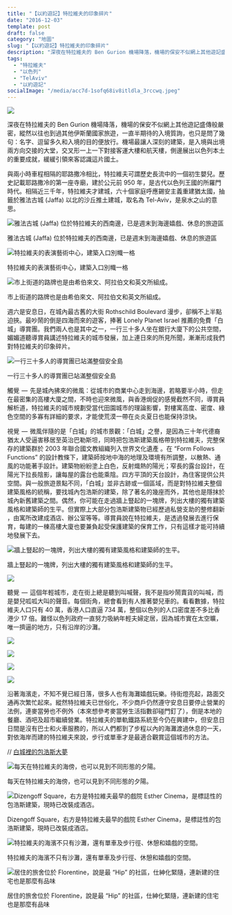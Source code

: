 ```yaml
---
title: "【以約遊記】特拉維夫的印象碎片"
date: "2016-12-03"
template: post
draft: false
category: "地圖"
slug: "【以約遊記】特拉維夫的印象碎片"
description: "深夜在特拉維夫的 Ben Gurion 機場降落，機場的保安不似網上其他遊記盛傳般嚴密，縱然以往也到過其他伊斯蘭國家旅遊，一直半期待的入境質詢，也只是問了幾句：名字、逗留多久和入境的目的便放行。機場最讓人深刻的建築，是入境與出境兩方向交接的大堂，交叉形一上一下對接客運大樓和航天樓，側邊展出以色列本土的重要成就，緩緩引領來客認識這片國土。"
tags:
  - "特拉維夫"
  - "以色列"
  - "TelAviv"
  - "以約遊記"
socialImage: "/media/acc7d-1sofq68iv8itldla_3rccwq.jpeg"
---
```


![](/media/acc7d-1sofq68iv8itldla_3rccwq.jpeg)

深夜在特拉維夫的 Ben Gurion 機場降落，機場的保安不似網上其他遊記盛傳般嚴密，縱然以往也到過其他伊斯蘭國家旅遊，一直半期待的入境質詢，也只是問了幾句：名字、逗留多久和入境的目的便放行。機場最讓人深刻的建築，是入境與出境兩方向交接的大堂，交叉形一上一下對接客運大樓和航天樓，側邊展出以色列本土的重要成就，緩緩引領來客認識這片國土。

與兩小時車程相隔的耶路撒冷相比，特拉維夫可謂歷史長流中的一個初生嬰兒。歷史記載耶路撒冷的第一座寺廟，建於公元前 950 年，是古代以色列王國的所羅門時代。相隔近三千年，特拉維夫才建城，六十個家庭呼應錫安主義重建猶太國，抽籤於雅法古城 (Jaffa) 以北的沙丘推土建城，取名為 Tel-Aviv，是泉水之山的意思。

![雅法古城 (Jaffa) 位於特拉維夫的西南邊，已是週末到海邊嬉戲、休息的旅遊區](/media/02ebf-11jebyhwk3xgl3jci0cnhmg.jpeg)

雅法古城 (Jaffa) 位於特拉維夫的西南邊，已是週末到海邊嬉戲、休息的旅遊區

![特拉維夫的表演藝術中心，建築入口別幟一格](/media/4391c-1ypmzr0ffutk6tgzvnnf5rg.jpeg)

特拉維夫的表演藝術中心，建築入口別幟一格

![市上街道的路牌也是由希伯來文、阿拉伯文和英文所組成。](/media/742ca-1pvnrki4j86qd9sfnu80ptw.jpeg)

市上街道的路牌也是由希伯來文、阿拉伯文和英文所組成。

週六是安息日，在城內最古舊的大街 Rothschild Boulevard 漫步，卻稱不上半點迫挾。最吵鬧的倒是四海而來的遊客，捧著 Lonely Planet Israel 推薦的免費「白城」導賞團。我們兩人也是其中之一，一行三十多人坐在銀行大廈下的公共空間，媚媚道聽導賞員講述特拉維夫的城市發展，加上連日來的所見所聞，漸漸形成我們對特拉維夫的印象碎片。

![一行三十多人的導賞團已站滿整個安全島](/media/a8ed3-1ca0eucqajdsekesyffye8w.jpeg)

一行三十多人的導賞團已站滿整個安全島

觸覺  —  先是城內拂來的微風：從城市的商業中心走到海邊，若略要半小時，但走在最密集的高樓大廈之間，不時也迎來微風，與香港焗促的感覺截然不同，導賞員解析道，特拉維夫的城市規劃受當代田園城市的理論影響，對樓寓高度、密度、綠色空間的多寡有詳細的要求，才能使荒漠一帶在炎炎夏日也能保持涼快。

視覺  —  微風伴隨的是「白城」的城市景觀：「白城」之譽，是因為三十年代德裔猶太人受逼害移居至英治巴勒斯坦，同時把包浩斯建築風格帶到特拉維夫，完整保存的建築群於 2003 年聯合國文教組織列入世界文化遺產 。在 “Form Follows Functions” 的設計教條下，建築師按地中海的地理及環境有所調整，以散熱、通風的功能著手設計。建築物紛紛塗上白色，反射熾熱的陽光；窄長的露台設計，在陽光下拉長陰影，讓每屋的露台也能乘陰。四方平頂的天台設計，為住客提供公共空間。與一般旅遊景點不同，「白城」並非古跡或一個區域，而是對特拉維夫整個建築風格的統稱，要找城內包浩斯的建築，除了著名的幾座而外，其他也是隱抹於城內新舊建築之間。偶然，你可能在走過牆上豎起的一塊牌，列出大樓的獨有建築風格和建築師的生平。但實際上大部分包浩斯建築物已經歷過私營支助的整修翻新 ，由寓所改建成酒店、辦公室等等。導賞員說在特拉維夫，是透過發展去進行保育，每建的一棟高樓大廈也要兼負起受保護建築的保育工作，只有這樣才能可持續地發展下去。

![牆上豎起的一塊牌，列出大樓的獨有建築風格和建築師的生平。](/media/d9337-1tsloa3ruvrz9pk-q5oxngg.jpeg)

牆上豎起的一塊牌，列出大樓的獨有建築風格和建築師的生平。

![](/media/70a7a-1vrxgr2tdx7qlbiilkryn9g.jpeg)

聽覺  —  這個年輕城市，走在街上總是聽到叫喊聲，我不是指吵鬧賣貨的叫喊，而是嬰兒呱呱大叫的聲音。每個街角，總會看到有人推著嬰兒車的。看看數據，特拉維夫人口只有 40 萬，香港人口直逼 734 萬，整個以色列的人口密度差不多比香港少 17 倍。難怪以色列政府一直努力吸納年輕夫婦定居，因為城市實在太空曠，唯一擠逼的地方，只有沿岸的沙灘。

![](/media/66f9f-1x9o9iubzsuqqn6qk3ys-bg.jpeg)

![](/media/1cc9e-1sijitgpc7fp-hes3sj8z9w.jpeg)

![](/media/d3527-1miolrepgjl30rm4usjg4pq.jpeg)

![](/media/14065-1danxq7fsyn7_oteldb3cva.jpeg)

沿著海濱走，不知不覺已經日落，很多人也有海灘嬉戲玩樂。待街燈亮起，路面交通再次繁忙起來。縱然特拉維夫已世俗化，不少商戶仍然遵守安息日要停止營業的法例，連麥當勞也不例外（本來想參考麥當勞生活指數卻碰門釘了），倒是本地的餐廳、酒吧及超市繼續營業。特拉維夫的單軌鐵路系統至今仍在興建中，但安息日日間是沒有巴士和火車服務的，所以人們都到了步程以內的海灘渡過休息的一天，對依海岸而建的特拉維夫來說，步行或單車才是最適合觀賞這個城市的方法。

// [白城裡的包浩斯大夢](http://blog.luciapolis.com/2010/09/blog-post_26.html#.WEI557J96Ul)

![每天在特拉維夫的海傍，也可以見到不同形態的夕陽。](/media/02196-1hfexzxlmusrnyhclpr7xww.jpeg)

每天在特拉維夫的海傍，也可以見到不同形態的夕陽。

![Dizengoff Square，右方是特拉維夫最早的戲院 Esther Cinema，是標誌性的包浩斯建築，現時已改裝成酒店。](/media/76791-1x8_rkj5mqa2ljuhwv-sbyg.jpeg)

Dizengoff Square，右方是特拉維夫最早的戲院 Esther Cinema，是標誌性的包浩斯建築，現時已改裝成酒店。

![特拉維夫的海濱不只有沙灘，還有單車及步行徑、休憩和嬉戲的空間。](/media/2ae43-1ofnzwuyqmzmq_vqfe83i_g.jpeg)

特拉維夫的海濱不只有沙灘，還有單車及步行徑、休憩和嬉戲的空間。

![居住的旅舍位於 Florentine，說是最 “Hip” 的社區，仕紳化緊隨，連新建的住宅也是那麼有品味](/media/e2be1-1vl4lzmvbnbgsc2a7kypzqq.jpeg)

居住的旅舍位於 Florentine，說是最 “Hip” 的社區，仕紳化緊隨，連新建的住宅也是那麼有品味
